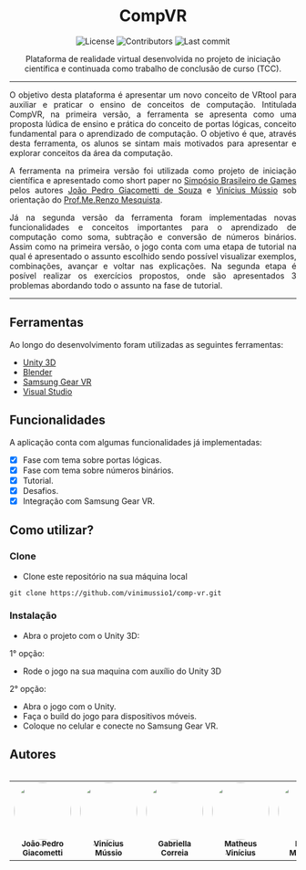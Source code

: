 <h1 align="center">CompVR</h1>

<p align = "center"><img alt="License" src="https://img.shields.io/github/license/vinimussio1/comp-vr?color=blue"> <img alt="Contributors" src="https://img.shields.io/github/contributors/vinimussio1/comp-vr"> <img alt="Last commit" src="https://img.shields.io/github/last-commit/vinimussio1/comp-vr"> </p>

<p align="center">Plataforma de realidade virtual desenvolvida no projeto de iniciação científica e continuada como trabalho de conclusão de curso (TCC).</p>

-----
<p align="justify">O objetivo desta plataforma é apresentar um novo conceito de VRtool para auxiliar e praticar o ensino de conceitos de computação. Intitulada CompVR, na primeira versão, a ferramenta se apresenta como uma proposta lúdica de ensino e prática do conceito de portas lógicas, conceito fundamental para o aprendizado de computação. O objetivo é que, através desta ferramenta, os alunos se sintam mais motivados para apresentar e explorar conceitos da área da computação.</p>

<p align="justify">A ferramenta na primeira versão foi utilizada como projeto de iniciação científica e apresentado como short paper no <a href="https://www.sbgames.org">Simpósio Brasileiro de Games</a> pelos autores <a href="https://www.linkedin.com/in/jpgsouza/">João Pedro Giacometti de Souza</a> e <a href="https://www.linkedin.com/in/vin%C3%ADcius-mússio-77223a1ab/">Vinícius Mússio</a> sob orientação do <a href="https://www.linkedin.com/in/renzo-mesquita-01589536/">Prof.Me.Renzo Mesquista</a>.</p>

<p align="justify">Já na segunda versão da ferramenta foram implementadas novas funcionalidades e conceitos importantes para o aprendizado de computação como soma, subtração e conversão de números binários. Assim como na primeira versão, o jogo conta com uma etapa de tutorial na qual é apresentado o assunto escolhido sendo possível visualizar exemplos, combinações, avançar e voltar nas explicações. Na segunda etapa é posível realizar os exercícios propostos, onde são apresentados 3 problemas abordando todo o assunto na fase de tutorial.</p>

-----

## Ferramentas
Ao longo do desenvolvimento foram utilizadas as seguintes ferramentas:
 - [Unity 3D](https://unity.com/pt)
 - [Blender](https://www.blender.org)
 - [Samsung Gear VR](https://www.oculus.com/gear-vr/?locale=pt_BR)
 - [Visual Studio](https://visualstudio.microsoft.com/pt-br/)

## Funcionalidades
A aplicação conta com algumas funcionalidades já implementadas:
- [X] Fase com tema sobre portas lógicas.
- [X] Fase com tema sobre números binários.
- [X] Tutorial.
- [X] Desafios.
- [X] Integração com Samsung Gear VR.

## Como utilizar? 

### Clone
- Clone este repositório na sua máquina local
```
git clone https://github.com/vinimussio1/comp-vr.git
```

### Instalação
- Abra o projeto com o Unity 3D:

1° opção:
  - Rode o jogo na sua maquina com auxílio do Unity 3D

2° opção:
  - Abra o jogo com o Unity.
  - Faça o build do jogo para dispositivos móveis.
  - Coloque no celular e conecte no Samsung Gear VR.

<h2 align = "left">Autores</h2>
<table align="left">
  <tr align ="center">
    <td align="center"><a href="https://www.linkedin.com/in/jpgsouza/"><img style="border-radius: 50%;" src="https://media-exp3.licdn.com/dms/image/C4D03AQFtqtk9lQcNDg/profile-displayphoto-shrink_200_200/0/1572229331659?e=1629331200&v=beta&t=OaMQl2qEmkjTkMXSPNSRQKJfipgYGTiwJmXq794HByc" width="100px;" alt=""/><br /><sub><b>João Pedro Giacometti</b></sub></a><br /></td>
   <td align="center"><a href="https://www.linkedin.com/in/vin%C3%ADcius-mússio-77223a1ab/"><img style="border-radius: 50%;" src="https://media-exp3.licdn.com/dms/image/C4E03AQFuTareq8B3rw/profile-displayphoto-shrink_200_200/0/1594185603659?e=1629331200&v=beta&t=rSYtjBt-wdrF9zMuXMpreYvoMhhG-lXvWRpdjx9JjMI" width="100px;" alt=""/><br /><sub><b>Vinícius Mússio</b></sub></a><br /></td>
   <td align="center"><a href="https://www.linkedin.com/in/gabriella-correia-561b73131/"><img style="border-radius: 50%;" src="https://media-exp3.licdn.com/dms/image/C4E03AQGpXk4A8tidZQ/profile-displayphoto-shrink_200_200/0/1583843179707?e=1629331200&v=beta&t=eeX8IOZulCUkKJZsYGBEBdpc_P19VeTdcHGpp4e6ot0" width="100px;" alt=""/><br /><sub><b>Gabriella Correia</b></sub></a><br /></td>
    <td align="center"><a href="https://github.com/MatVini"><img style="border-radius: 50%;" src="https://avatars.githubusercontent.com/u/47637801?v=4" width="100px;" alt=""/><br /><sub><b>Matheus Vinícius</b></sub></a><br /></td>
   <td align="center"><a href="https://www.linkedin.com/in/renzo-mesquita-01589536/"><img style="border-radius: 50%;" src="https://media-exp3.licdn.com/dms/image/C4E03AQFs1PBiTOEYxA/profile-displayphoto-shrink_200_200/0/1548076360222?e=1629331200&v=beta&t=qybwiHjJXvdw6IngRqm9fAPUNj1Hj54NLTwOWC4FG6A" width="100px;" alt=""/><br /><sub><b>Renzo Mesquita</b></sub></a><br /></td>
 </tr>
